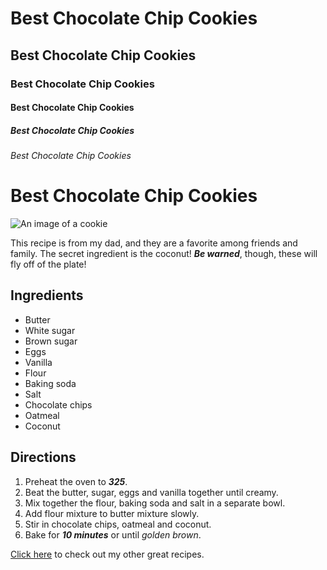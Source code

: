 # Best Chocolate Chip Cookies
## Best Chocolate Chip Cookies
### Best Chocolate Chip Cookies
#### Best Chocolate Chip Cookies
##### Best Chocolate Chip Cookies
###### Best Chocolate Chip Cookies




# Best Chocolate Chip Cookies

![An image of a cookie](https://encrypted-tbn0.gstatic.com/images?q=tbn%3AANd9GcQsm_ZRhpbMRKkknhY7FkjCwWPm-OEFZ8BSd7IoyrOVoDCbBDTk&usqp=CAU)



This recipe is from my dad, and they are a favorite among friends and family. The secret ingredient is the coconut! **_Be warned_**, though, these will fly off of the plate!
## Ingredients
* Butter
* White sugar
* Brown sugar
* Eggs
* Vanilla
* Flour
* Baking soda
* Salt
* Chocolate chips
* Oatmeal
* Coconut
## Directions
1. Preheat the oven to **_325_**.
2. Beat the butter, sugar, eggs and vanilla together until creamy.
3. Mix together the flour, baking soda and salt in a separate bowl.
4. Add flour mixture to butter mixture slowly.
5. Stir in chocolate chips, oatmeal and coconut.
6. Bake for **_10 minutes_** or until _golden brown_.

[Click here](http://allrecipes.com/) to check out my other great recipes.